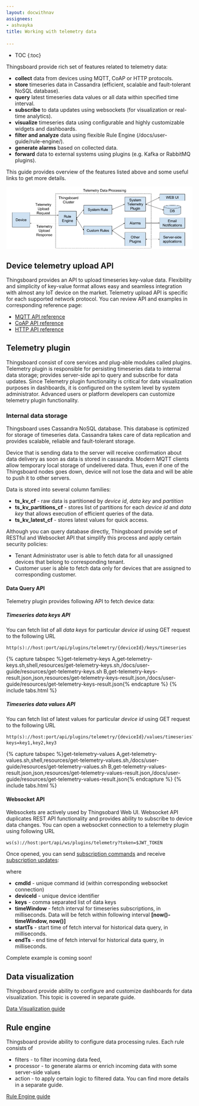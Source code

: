```yaml
---
layout: docwithnav
assignees:
- ashvayka
title: Working with telemetry data

---
```


* TOC
{:toc}

Thingsboard provide rich set of features related to telemetry data:

 - **collect** data from devices using MQTT, CoAP or HTTP protocols.
 - **store** timeseries data in Cassandra (efficient, scalable and fault-tolerant NoSQL database).
 - **query** latest timeseries data values or all data within specified time interval.
 - **subscribe** to data updates using websockets (for visualization or real-time analytics).
 - **visualize** timeseries data using configurable and highly customizable widgets and dashboards.
 - **filter and analyze** data using flexible Rule Engine (/docs/user-guide/rule-engine/).
 - **generate alarms** based on collected data.
 - **forward** data to external systems using plugins (e.g. Kafka or RabbitMQ plugins).

This guide provides overview of the features listed above and some useful links to get more details.  

![image](/images/user-guide/telemetry.png)

## Device telemetry upload API

Thingsboard provides an API to upload timeseries key-value data. 
Flexibility and simplicity of key-value format allows easy and seamless integration with almost any IoT device on the market.
Telemetry upload API is specific for each supported network protocol.
You can review API and examples in corresponding reference page:

 - [MQTT API reference](/docs/reference/mqtt-api/#telemetry-upload-api)
 - [CoAP API reference](/docs/reference/coap-api/#telemetry-upload-api)
 - [HTTP API reference](/docs/reference/http-api/#telemetry-upload-api)
  
## Telemetry plugin

Thingsboard consist of core services and plug-able modules called plugins. 
Telemetry plugin is responsible for persisting timeseries data to internal data storage; 
provides server-side api to query and subscribe for data updates. 
Since Telemetry plugin functionality is critical for data visualization purposes in dashboards, it is configured on the system level by system administrator.
Advanced users or platform developers can customize telemetry plugin functionality.

### Internal data storage

Thingsboard uses Cassandra NoSQL database. This database is optimized for storage of timeseries data.
Cassandra takes care of data replication and provides scalable, reliable and fault-tolerant storage.

Device that is sending data to the server will receive confirmation about data delivery as soon as data is stored in cassandra.
Modern MQTT clients allow temporary local storage of undelivered data. 
Thus, even if one of the Thingsboard nodes goes down, device will not lose the data and will be able to push it to other servers. 

Data is stored into several column families:
  
  - **ts_kv_cf** - raw data is partitioned by *device id*, *data key* and *partition*
  - **ts_kv_partitions_cf** - stores list of partitions for each *device id* and *data key* that allows execution of efficient queries of the data.
  - **ts_kv_latest_cf** - stores latest values for quick access.
  
Although you can query database directly, Thingsboard provide set of RESTful and Websocket API that simplify this process and apply certain security policies:
 
 - Tenant Administrator user is able to fetch data for all unassigned devices that belong to corresponding tenant.
 - Customer user is able to fetch data only for devices that are assigned to corresponding customer.
  
#### Data Query API

Telemetry plugin provides following API to fetch device data:

##### Timeseries data keys API

You can fetch list of all *data keys* for particular *device id* using GET request to the following URL  
 
```shell
http(s)://host:port/api/plugins/telemetry/{deviceId}/keys/timeseries
```

{% capture tabspec %}get-telemetry-keys
A,get-telemetry-keys.sh,shell,resources/get-telemetry-keys.sh,/docs/user-guide/resources/get-telemetry-keys.sh
B,get-telemetry-keys-result.json,json,resources/get-telemetry-keys-result.json,/docs/user-guide/resources/get-telemetry-keys-result.json{% endcapture %}
{% include tabs.html %}

##### Timeseries data values API

You can fetch list of latest values for particular *device id* using GET request to the following URL  
 
```shell
http(s)://host:port/api/plugins/telemetry/{deviceId}/values/timeseries?keys=key1,key2,key3
```

{% capture tabspec %}get-telemetry-values
A,get-telemetry-values.sh,shell,resources/get-telemetry-values.sh,/docs/user-guide/resources/get-telemetry-values.sh
B,get-telemetry-values-result.json,json,resources/get-telemetry-values-result.json,/docs/user-guide/resources/get-telemetry-values-result.json{% endcapture %}
{% include tabs.html %}

#### Websocket API

Websockets are actively used by Thingsobard Web UI. Websocket API duplicates REST API functionality and provides ability to subscribe to device data changes.
You can open a websocket connection to a telemetry plugin using following URL

```shell
ws(s)://host:port/api/ws/plugins/telemetry?token=$JWT_TOKEN
```

Once opened, you can send 
[subscription commands](https://github.com/ashvayka/thingsboard/blob/master/extensions/extensions-core/src/main/java/org/thingsboard/server/extensions/core/plugin/telemetry/cmd/TelemetryPluginCmdsWrapper.java) 
and receive 
[subscription updates](https://github.com/ashvayka/thingsboard/blob/master/extensions/extensions-core/src/main/java/org/thingsboard/server/extensions/core/plugin/telemetry/sub/SubscriptionUpdate.java):

where 

 - **cmdId** - unique command id (within corresponding websocket connection)
 - **deviceId** - unique device identifier
 - **keys** - comma separated list of data keys
 - **timeWindow** - fetch interval for timeseries subscriptions, in milliseconds. Data will be fetch within following interval **[now()-timeWindow, now()]**
 - **startTs** - start time of fetch interval for historical data query, in milliseconds.
 - **endTs** - end time of fetch interval for historical data query, in milliseconds.
 
Complete example is coming soon!

## Data visualization

Thingsboard provide ability to configure and customize dashboards for data visualization. 
This topic is covered in separate guide.    
<p><a href="/docs/user-guide/visualization" class="button">Data Visualization guide</a></p>

## Rule engine

Thingsboard provide ability to configure data processing rules. 
Each rule consists of

 - filters - to filter incoming data feed, 
 - processor - to generate alarms or enrich incoming data with some server-side values
 - action - to apply certain logic to filtered data.
You can find more details in a separate guide.    
<p><a href="/docs/user-guide/rule-engine" class="button">Rule Engine guide</a></p>
    
